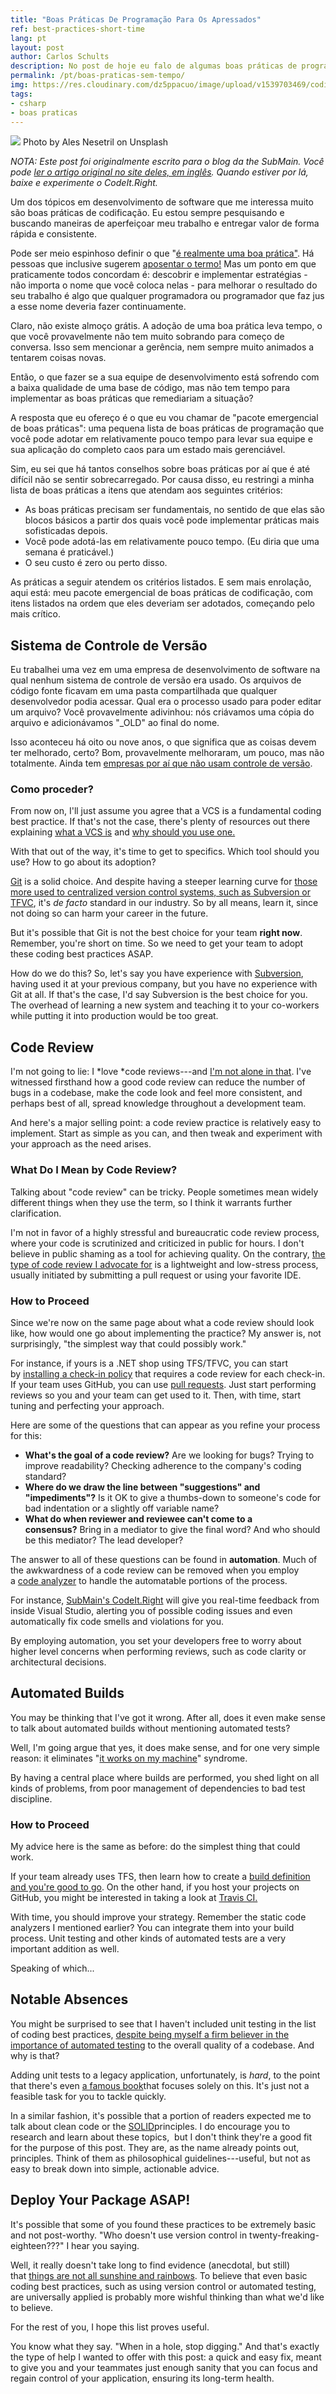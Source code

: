 ```yaml
---
title: "Boas Práticas De Programação Para Os Apressados"
ref: best-practices-short-time
lang: pt
layout: post
author: Carlos Schults
description: No post de hoje eu falo de algumas boas práticas de programação que podem aumentar a qualidade da sua aplicação em pouco tempo.
permalink: /pt/boas-praticas-sem-tempo/
img: https://res.cloudinary.com/dz5ppacuo/image/upload/v1539703469/coding-best-practices-1038x437_ugnhab.jpg
tags:
- csharp
- boas praticas
---
```


![](https://res.cloudinary.com/dz5ppacuo/image/upload/v1539703469/coding-best-practices-1038x437_ugnhab.jpg)
Photo by Ales Nesetril on Unsplash


*NOTA: Este post foi originalmente escrito para o blog da the SubMain.  Você pode [ler o artigo original no site deles, em inglês](https://blog.submain.com/coding-best-practices-short-time/). Quando estiver por lá, baixe e experimente o CodeIt.Right.*

Um dos tópicos em desenvolvimento de software que me interessa muito são boas práticas de codificação. Eu estou sempre pesquisando e buscando maneiras de aperfeiçoar meu trabalho e entregar valor de forma rápida e consistente.

Pode ser meio espinhoso definir o que "[é realmente uma boa prática"](https://www.daedtech.com/what-is-a-best-practice-in-software-development/). Há pessoas que inclusive sugerem [aposentar o termo!](https://dzone.com/articles/death-best-practices) Mas um ponto em que praticamente todos concordam é: descobrir e implementar estratégias - não importa o nome que você coloca nelas - para melhorar o resultado do seu trabalho é algo que qualquer programadora ou programador que faz jus a esse nome deveria fazer continuamente. 

Claro, não existe almoço grátis. A adoção de uma boa prática leva tempo, o que você provavelmente não tem muito sobrando para começo de conversa. Isso sem mencionar a gerência, nem sempre muito animados a tentarem coisas novas.

Então, o que fazer se a sua equipe de desenvolvimento está sofrendo com a baixa qualidade de uma base de código, mas não tem tempo para implementar as boas práticas que remediariam a situação?

A resposta que eu ofereço é o que eu vou chamar de "pacote emergencial de boas práticas": uma pequena lista de boas práticas de programação que você pode adotar em relativamente pouco tempo para levar sua equipe e sua aplicação do completo caos para um estado mais gerenciável.

Sim, eu sei que há tantos conselhos sobre boas práticas por aí que é até difícil não se sentir sobrecarregado. Por causa disso, eu restringi a minha lista de boas práticas a itens que atendam aos seguintes critérios:

- As boas práticas precisam ser fundamentais, no sentido de que elas são blocos básicos a partir dos quais você pode implementar práticas mais sofisticadas depois.
- Você pode adotá-las em relativamente pouco tempo. (Eu diria que uma semana é praticável.)
- O seu custo é zero ou perto disso.

As práticas a seguir atendem os critérios listados. E sem mais enrolação, aqui está: meu pacote emergencial de boas práticas de codificação, com itens listados na ordem que eles deveriam ser adotados, começando pelo mais crítico.

## Sistema de Controle de Versão

Eu trabalhei uma vez em uma empresa de desenvolvimento de software na qual nenhum sistema de controle de versão era usado. Os arquivos de código fonte ficavam em uma pasta compartilhada que qualquer desenvolvedor podia acessar. Qual era o processo usado para poder editar um arquivo? Você provavelmente adivinhou: nós criávamos uma cópia do arquivo e adicionávamos "_OLD" ao final do nome. 

Isso aconteceu há oito ou nove anos, o que significa que as coisas devem ter melhorado, certo? Bom, provavelmente melhoraram, um pouco, mas não totalmente. Ainda tem [empresas por aí que não usam controle de versão](https://twitter.com/_m_b_j_/status/938785388268806146).

### Como proceder?

From now on, I'll just assume you agree that a VCS is a fundamental coding best practice. If that's not the case, there's plenty of resources out there explaining [what a VCS is](https://www.git-tower.com/learn/git/ebook/en/desktop-gui/basics/what-is-version-control#start) and [why should you use one.](https://www.atlassian.com/git/tutorials/what-is-version-control#benefits-of-version-control)

With that out of the way, it's time to get to specifics. Which tool should you use? How to go about its adoption?

[Git](https://git-scm.com/) is a solid choice. And despite having a steeper learning curve for [those more used to centralized version control systems, such as Subversion or TFVC](http://carlosschults.net/en/git-basics-for-tfs-users), it's *de facto* standard in our industry. So by all means, learn it, since not doing so can harm your career in the future.

But it's possible that Git is not the best choice for your team **right now**. Remember, you're short on time. So we need to get your team to adopt these coding best practices ASAP.

How do we do this? So, let's say you have experience with [Subversion](https://subversion.apache.org/), having used it at your previous company, but you have no experience with Git at all. If that's the case, I'd say Subversion is the best choice for you. The overhead of learning a new system and teaching it to your co-workers while putting it into production would be too great.

## Code Review


I'm not going to lie: I *love *code reviews---and [I'm not alone in that](http://www.codinghorror.com/blog/archives/000495.html). I've witnessed firsthand how a good code review can reduce the number of bugs in a codebase, make the code look and feel more consistent, and perhaps best of all, spread knowledge throughout a development team.

And here's a major selling point: a code review practice is relatively easy to implement. Start as simple as you can, and then tweak and experiment with your approach as the need arises.

### What Do I Mean by Code Review?

Talking about "code review" can be tricky. People sometimes mean widely different things when they use the term, so I think it warrants further clarification.

I'm not in favor of a highly stressful and bureaucratic code review process, where your code is scrutinized and criticized in public for hours. I don't believe in public shaming as a tool for achieving quality. On the contrary, [the type of code review I advocate for](https://blog.submain.com/code-review-vs-pair-programming-2/) is a lightweight and low-stress process, usually initiated by submitting a pull request or using your favorite IDE.

### How to Proceed 

Since we're now on the same page about what a code review should look like, how would one go about implementing the practice? My answer is, not surprisingly, "the simplest way that could possibly work." 

For instance, if yours is a .NET shop using TFS/TFVC, you can start by [installing a check-in policy](https://marketplace.visualstudio.com/items?itemName=ColinD.ColinsALMCheckinPoliciesVS2017) that requires a code review for each check-in. If your team uses GitHub, you can use [pull requests](https://help.github.com/articles/about-pull-requests/). Just start performing reviews so you and your team can get used to it. Then, with time, start tuning and perfecting your approach.

Here are some of the questions that can appear as you refine your process for this:

-   **What's the goal of a code review?** Are we looking for bugs? Trying to improve readability? Checking adherence to the company's coding standard?
-   **Where do we draw the line between "suggestions" and "impediments"?** Is it OK to give a thumbs-down to someone's code for bad indentation or a slightly off variable name?
-   **What do when reviewer and reviewee can't come to a consensus?** Bring in a mediator to give the final word? And who should be this mediator? The lead developer?

The answer to all of these questions can be found in **automation**. Much of the awkwardness of a code review can be removed when you employ a [code analyzer](https://blog.submain.com/different-styles-code-analyzer/) to handle the automatable portions of the process.

For instance, [SubMain's CodeIt.Right](https://submain.com/codeit.right/features) will give you real-time feedback from inside Visual Studio, alerting you of possible coding issues and even automatically fix code smells and violations for you.

By employing automation, you set your developers free to worry about higher level concerns when performing reviews, such as code clarity or architectural decisions.

## Automated Builds


You may be thinking that I've got it wrong. After all, does it even make sense to talk about automated builds without mentioning automated tests?

Well, I'm going argue that yes, it does make sense, and for one very simple reason: it eliminates "[it works on my machine](https://blog.codinghorror.com/the-works-on-my-machine-certification-program/)" syndrome. 

By having a central place where builds are performed, you shed light on all kinds of problems, from poor management of dependencies to bad test discipline.

### How to Proceed

My advice here is the same as before: do the simplest thing that could work.

If your team already uses TFS, then learn how to create a [build definition and you're good to go](https://docs.microsoft.com/en-us/vsts/build-release/actions/ci-cd-part-1). On the other hand, if you host your projects on GitHub, you might be interested in taking a look at [Travis CI.](https://travis-ci.org/)

With time, you should improve your strategy. Remember the static code analyzers I mentioned earlier? You can integrate them into your build process. Unit testing and other kinds of automated tests are a very important addition as well.

Speaking of which...

## Notable Absences

You might be surprised to see that I haven't included unit testing in the list of coding best practices, [despite being myself a firm believer in the importance of automated testing](http://carlosschults.net/en/unit-testing-for-beginners-part1/) to the overall quality of a codebase. And why is that?

Adding unit tests to a legacy application, unfortunately, is *hard*, to the point that there's even [a famous book](https://www.amazon.com/Working-Effectively-Legacy-Michael-Feathers/dp/0131177052/ref=sr_1_1?ie=UTF8&qid=1515443597&sr=8-1&keywords=working+effectively+with+legacy+code)that focuses solely on this. It's just not a feasible task for you to tackle quickly.

In a similar fashion, it's possible that a portion of readers expected me to talk about clean code or the [SOLID](https://en.wikipedia.org/wiki/SOLID_(object-oriented_design))principles. I do encourage you to research and learn about these topics,  but I don't think they're a good fit for the purpose of this post. They are, as the name already points out, principles. Think of them as philosophical guidelines---useful, but not as easy to break down into simple, actionable advice.

## Deploy Your Package ASAP!

It's possible that some of you found these practices to be extremely basic and not post-worthy. "Who doesn't use version control in twenty-freaking-eighteen???" I hear you saying.

Well, it really doesn't take long to find evidence (anecdotal, but still) that [things are not all sunshine and rainbows](http://softwareengineering.stackexchange.com/questions/65931/are-there-serious-companies-that-dont-use-version-control-and-continuous-integr). To believe that even basic coding best practices, such as using version control or automated testing, are universally applied is probably more wishful thinking than what we'd like to believe.

For the rest of you, I hope this list proves useful.

You know what they say. "When in a hole, stop digging." And that's exactly the type of help I wanted to offer with this post: a quick and easy fix, meant to give you and your teammates just enough sanity that you can focus and regain control of your application, ensuring its long-term health.